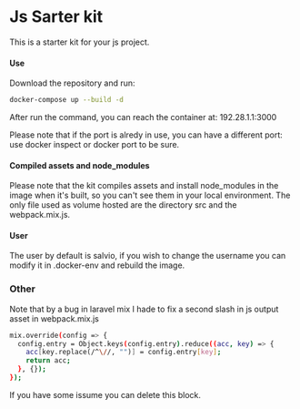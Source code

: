 # Js Sarter kit 

This is a starter kit for your js project.

#### Use

Download the repository and run: 
```sh
docker-compose up --build -d
```
After run the command, you can reach the container at: 192.28.1.1:3000

Please note that if the port is alredy in use, you can have a different port: use docker inspect or docker port to be sure.

#### Compiled assets and node_modules

Please note that the kit compiles assets and install node_modules in the image when it's built, so you can't see them in your local environment. The only file used as volume hosted are the directory src and the webpack.mix.js.

#### User

The user by default is salvio, if you wish to change the username you can modify it in .docker-env and rebuild the image.

### Other

Note that by a bug in laravel mix I hade to fix a second slash in js output asset in webpack.mix.js

```sh
mix.override(config => {
  config.entry = Object.keys(config.entry).reduce((acc, key) => {
    acc[key.replace(/^\//, "")] = config.entry[key];
    return acc;
  }, {});
});
```
If you have some issume you can delete this block.
